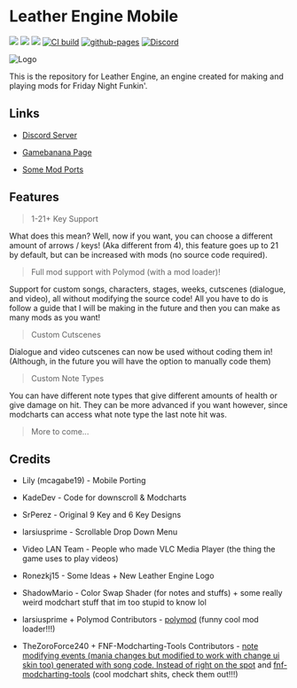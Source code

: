 # Leather Engine Mobile

![](https://img.shields.io/github/repo-size/MobilePorting/LeatherEngine-Mobile) ![](https://badgen.net/github/open-issues/MobilePorting/LeatherEngine-Mobile) ![](https://badgen.net/badge/license/GPL-3.0/green)
[![CI build](https://github.com/MobilePorting/LeatherEngine-Mobile/actions/workflows/main.yml/badge.svg)](https://github.com/MobilePorting/LeatherEngine-Mobile/actions/workflows/main.yml)
[![github-pages](https://github.com/MobilePorting/LeatherEngine-Mobile/actions/workflows/pages.yml/badge.svg)](https://github.com/MobilePorting/LeatherEngine-Mobile/actions/workflows/pages.yml)
[![Discord](https://img.shields.io/discord/1142524994258215053.svg?logo=discord)](https://discord.gg/S6vdEvXhzt)

![Logo](https://github.com/Leather128/LeatherEngine/blob/58ec86c56829fb47b32d6313b16b50c8aa242f24/art/Logo.png)

This is the repository for Leather Engine, an engine created for making and playing mods for Friday Night Funkin'.

## Links

- [Discord Server](https://discord.gg/S6vdEvXhzt)

- [Gamebanana Page](https://gamebanana.com/mods/334945)

- [Some Mod Ports](https://github.com/Leather128/LeathersFNFModPorts)

## Features

> 1-21+ Key Support

What does this mean? Well, now if you want, you can choose a different amount of arrows / keys! (Aka different from 4), this feature goes up to 21 by default, but can be increased with mods (no source code required).

> Full mod support with Polymod (with a mod loader)!

Support for custom songs, characters, stages, weeks, cutscenes (dialogue, and video), all without modifying the source code! All you have to do is follow a guide that I will be making in the future and then you can make as many mods as you want!

> Custom Cutscenes

Dialogue and video cutscenes can now be used without coding them in! (Although, in the future you will have the option to manually code them)

> Custom Note Types

You can have different note types that give different amounts of health or give damage on hit. They can be more advanced if you want however, since modcharts can access what note type the last note hit was.

> More to come...

## Credits

- Lily (mcagabe19) - Mobile Porting

- KadeDev - Code for downscroll & Modcharts

- SrPerez - Original 9 Key and 6 Key Designs

- larsiusprime - Scrollable Drop Down Menu

- Video LAN Team - People who made VLC Media Player (the thing the game uses to play videos)

- Ronezkj15 - Some Ideas + New Leather Engine Logo

- ShadowMario - Color Swap Shader (for notes and stuffs) + some really weird modchart stuff that im too stupid to know lol

- larsiusprime + Polymod Contributors - [polymod](https://github.com/larsiusprime/polymod) (funny cool mod loader!!!)

- TheZoroForce240 + FNF-Modcharting-Tools Contributors - [note modifying events (mania changes but modified to work with change ui skin too) generated with song code. Instead of right on the spot](https://github.com/TheZoroForce240/LeatherEngine/blob/main/source/states/PlayState.hx#L1432) and [fnf-modcharting-tools](https://github.com/TheZoroForce240/FNF-Modcharting-Tools) (cool modchart shits, check them out!!!)
